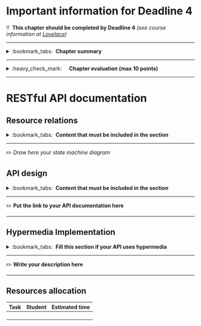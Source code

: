 # Important information for Deadline 4


:bangbang:&nbsp;&nbsp;**This chapter should be completed by Deadline 4** *(see course information at [Lovelace](http://lovelace.oulu.fi))*

---
<details>
<summary>
:bookmark_tabs:&nbsp;&nbsp;<strong>Chapter summary</strong>
</summary>

<bloquote>
In this chapter, the students&nbsp;<strong>must document their RESTful API. The minimum requirements are summarized in the&nbsp;<a href="">Minimum Requirements</a>&nbsp;section of the Project Work Assignment. Note that if you do not meet Minimum Requirements this section wont be evaluated.</strong>

<h3>SECTION GOALS: </h3>
<ul>
<li>Understand connectedness and/or hypermedia</li>
<li>Write API documentation</li>
</ul>

<p>
	You have two options:
		<ol>
			<li>Implement the API using a non-hypermedia format (RESTful CRUD). In this case, it is mandatory that all your resources are connected. <strong>You cannot get full points in this section if you do not design your API using an hypermedia format</strong></li>
			<li>Using an hypermedia format. Lots of examples provided in Exercise 3. You can get full points. In this case you need to clearly include in the documentation a profile with link relations and semantic descriptors.</li>
		</ol>

</p>

</details>

---
<details>
<summary>
:heavy_check_mark:&nbsp;&nbsp;&nbsp;&nbsp; <strong>Chapter evaluation (max 10 points)</strong>
</summary>

<bloquote>
You can get a maximum of 10 points after completing this section. More detailed evaluation is provided in the evaluation sheet in Lovelace.
</bloquote>

</details>

---

# RESTful API documentation

## Resource relations
<details>
<summary>
:bookmark_tabs:&nbsp;&nbsp;<strong>Content that must be included in the section</strong>
</summary>

<bloquote>
Include a state diagram of your application, in which each resource is a state. Describe also the state transitions. To build this diagram you should reuse the diagram created in DL1. You can use online tools such as <a href="https://www.draw.io/">draw.io or <a href="https://www.lucidchart.com/">lucidchart</a> to create the diagrams. You have an example in the following image

<img src="uploads/448d6edbd82d4784e9aff04dcbb1c60c/Forum_state_diagram.png"></img>

</bloquote>

</details>

---

:pencil2: *Draw here your state machine diagram*


## API design

<details>
<summary>
:bookmark_tabs:&nbsp;&nbsp;<strong>Content that must be included in the section</strong>
</summary>

<bloquote>
<p>Use any of the tools presented in Exercise 3 to document the API. 

For all resources you must cover:
<ul>
<li>The possible HTTP methods exposed by this resource</li>
<li>The headers in the request and responses</li>
<li>The media type utilized (in the response Content-Type header). If you are utilizing your own media-type you must describe it in the section Own media type implementation.</li>
<li>If you are using an hypermedia type you must provide the profile utilized, including. 
<ul>
<li>Link relations. Include methods and format of the requests if they are defined in the media type. Use as much as possible IANA defined relations.</li>
<li>Semantic descriptors. If you utilize a descriptor used in some other profile (e.g. <a href="http://schema.org/docs/schemas.html">schema.org</a>) provide the link. </li>
<li>If you are extending other profiles, do not forget to link to the extended profile.</li></ul></li>
<li>The format of the HTTP response body, providing a clear example. If necessary, comment the example.</li>
<li>The format of the HTTP request body (just for PUT/POST), providing a clear example. If necessary, comment the example.</li>
<li>The error conditions, status code and format of the error response, providing a clear example.</li></ul>

</bloquote>

</details>

---


:pencil2: <strong>Put the link to your API documentation here</strong>


---

## Hypermedia Implementation

<details>
<summary>
:bookmark_tabs:&nbsp;&nbsp;<strong>Fill this section if your API uses hypermedia</strong>
</summary>

<bloquote>
Declare your chosen mediatype, and provide your reasoning for choosing that mediatype. For each custom link relation defined in your API's namespace, explain why it was needed (i.e. why there wasn't a suitable relation in the IANA standard). Explain how Connectedness is achieved in your API.
</bloquote>
</details>

---

:pencil2: <strong>Write your description here</strong>


---

## Resources allocation
|**Task** | **Student**|**Estimated time**|
|:------: |:----------:|:----------------:|
|||| 
|||| 
|||| 
|||| 
